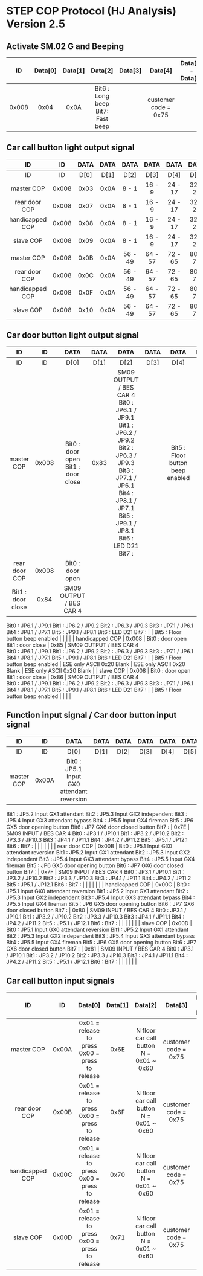 # STEP COP Protocol (HJ Analysis) Version 2.5

## Activate SM.02 G and Beeping
| ID 	| Data[0] | Data[1] | Data[2] | Data[3] | Data[4] | Data[5] <br/> - <br/> Data[7]|
|:-----:|:----:|:----:|:--------------------------------:|:----:|:--------------------:|:----:|
| 0x008 | 0x04 | 0x0A | Bit6 : Long beep Bit7: Fast beep |  | customer code = 0x75 |  |

## Car call button light output signal
| ID | ID | DATA | DATA | DATA | DATA | DATA | DATA | DATA | DATA |
|:---------------:|:-----:|:----:|:----:|:-------:|:-------:|:-------:|:-------:|:-------:|:-------:|
| ID | ID | D[0] | D[1] | D[2] | D[3] | D[4] | D[5] | D[6] | D[7] |
| master COP | 0x008 | 0x03 | 0x0A | 8 - 1 | 16 - 9 | 24 - 17 | 32 - 25 | 40 - 33 | 48 - 41 |
| rear door COP | 0x008 | 0x07 | 0x0A | 8 - 1 | 16 - 9 | 24 - 17 | 32 - 25 | 40 - 33 | 48 - 41 |
| handicapped COP | 0x008 | 0x08 | 0x0A | 8 - 1 | 16 - 9 | 24 - 17 | 32 - 25 | 40 - 33 | 48 - 41 |
| slave COP | 0x008 | 0x09 | 0x0A | 8 - 1 | 16 - 9 | 24 - 17 | 32 - 25 | 40 - 33 | 48 - 41 |
| master COP | 0x008 | 0x0B | 0x0A | 56 - 49 | 64 - 57 | 72 - 65 | 80 - 73 | 88 - 81 | 96 - 89 |
| rear door COP | 0x008 | 0x0C | 0x0A | 56 - 49 | 64 - 57 | 72 - 65 | 80 - 73 | 88 - 81 | 96 - 89 |
| handicapped COP | 0x008 | 0x0F | 0x0A | 56 - 49 | 64 - 57 | 72 - 65 | 80 - 73 | 88 - 81 | 96 - 89 |
| slave COP | 0x008 | 0x10 | 0x0A | 56 - 49 | 64 - 57 | 72 - 65 | 80 - 73 | 88 - 81 | 96 - 89 |

## Car door button light output signal
| ID | ID | DATA | DATA | DATA | DATA | DATA | DATA | DATA | DATA |
|:---------------:|:-----:|:----------------------------------:|:----:|:-----------------------------------------------------------------------------------------------------------------------------------------------------------------------------------------------:|:----:|:--------------------------------:|:-------------------------:|:--------------------------:|:-------------------------:|
| ID | ID | D[0] | D[1] | D[2] | D[3] | D[4] | D[5] | D[6] | D[7] |
| master COP | 0x008 | Bit0 : door open <br/> Bit1 : door close | 0x83 | SM09 OUTPUT / BES CAR 4 <br/> Bit0 : JP6.1    / JP9.1 <br/> Bit1 : JP6.2    / JP9.2 <br/> Bit2 : JP6.3    / JP9.3 <br/> Bit3 : JP7.1    / JP6.1 <br/> Bit4 : JP8.1    / JP7.1 <br/> Bit5 : JP9.1    / JP8.1 <br/> Bit6 : LED D21 <br/> Bit7 : |  | Bit5 : Floor button beep enabled |  |  |  |
| rear door COP | 0x008 | Bit0 : door open
Bit1 : door close | 0x84 | SM09 OUTPUT / BES CAR 4  
Bit0 : JP6.1    / JP9.1
Bit1 : JP6.2    / JP9.2
Bit2 : JP6.3    / JP9.3
Bit3 : JP7.1    / JP6.1
Bit4 : JP8.1    / JP7.1
Bit5 : JP9.1    / JP8.1
Bit6 : LED D21
Bit7 : |  | Bit5 : Floor button beep enabled |  |  |  |
| handicapped COP | 0x008 | Bit0 : door open
Bit1 : door close | 0x85 | SM09 OUTPUT / BES CAR 4  
Bit0 : JP6.1    / JP9.1
Bit1 : JP6.2    / JP9.2
Bit2 : JP6.3    / JP9.3
Bit3 : JP7.1    / JP6.1
Bit4 : JP8.1    / JP7.1
Bit5 : JP9.1    / JP8.1
Bit6 : LED D21
Bit7 : |  | Bit5 : Floor button beep enabled | ESE only
ASCII
0x20 Blank | ESE only 
ASCII
0x20 Blank | ESE only ASCII
0x20 Blank |
| slave COP | 0x008 | Bit0 : door open
Bit1 : door close | 0x86 | SM09 OUTPUT / BES CAR 4  
Bit0 : JP6.1    / JP9.1
Bit1 : JP6.2    / JP9.2
Bit2 : JP6.3    / JP9.3
Bit3 : JP7.1    / JP6.1
Bit4 : JP8.1    / JP7.1
Bit5 : JP9.1    / JP8.1
Bit6 : LED D21
Bit7 : |  | Bit5 : Floor button beep enabled |  |  |  |


## Function input signal / Car door button input signal
| ID | ID | DATA | DATA | DATA | DATA | DATA | DATA | DATA | DATA |
|:---------------:|:-----:|:-----------------------------------------------------------------------------------------------------------------------------------------------------------------------------------------------------------------------------------------------------------------:|:----:|:--------------------------------------------------------------------------------------------------------------------------------------------------------------------------------:|:----:|:----:|:----:|:----:|:----:|
| ID | ID | D[0] | D[1] | D[2] | D[3] | D[4] | D[5] | D[6] | D[7] |
| master COP | 0x00A | Bit0 : JP5.1 Input GX0 attendant reversion
Bit1 : JP5.2 Input GX1 attendant
Bit2 : JP5.3 Input GX2 independent
Bit3 : JP5.4 Input GX3 attendant bypass
Bit4 : JP5.5 Input GX4 fireman
Bit5 : JP6 GX5 door opening button
Bit6 : JP7 GX6 door closed button
Bit7 : | 0x7E | SM09 INPUT / BES CAR 4
Bit0 : JP3.1  / JP10.1 
Bit1 : JP3.2  / JP10.2
Bit2 : JP3.3  / JP10.3
Bit3 : JP4.1  / JP11.1
Bit4 : JP4.2  / JP11.2
Bit5 : JP5.1  / JP12.1
Bit6 : 
Bit7 : |  |  |  |  |  |
| rear door COP | 0x00B | Bit0 : JP5.1 Input GX0 attendant reversion
Bit1 : JP5.2 Input GX1 attendant
Bit2 : JP5.3 Input GX2 independent
Bit3 : JP5.4 Input GX3 attendant bypass
Bit4 : JP5.5 Input GX4 fireman
Bit5 : JP6 GX5 door opening button
Bit6 : JP7 GX6 door closed button
Bit7 : | 0x7F | SM09 INPUT / BES CAR 4
Bit0 : JP3.1  / JP10.1 
Bit1 : JP3.2  / JP10.2
Bit2 : JP3.3  / JP10.3
Bit3 : JP4.1  / JP11.1
Bit4 : JP4.2  / JP11.2
Bit5 : JP5.1  / JP12.1
Bit6 : 
Bit7 : |  |  |  |  |  |
| handicapped COP | 0x00C | Bit0 : JP5.1 Input GX0 attendant reversion
Bit1 : JP5.2 Input GX1 attendant
Bit2 : JP5.3 Input GX2 independent
Bit3 : JP5.4 Input GX3 attendant bypass
Bit4 : JP5.5 Input GX4 fireman
Bit5 : JP6 GX5 door opening button
Bit6 : JP7 GX6 door closed button
Bit7 : | 0x80 | SM09 INPUT / BES CAR 4
Bit0 : JP3.1  / JP10.1 
Bit1 : JP3.2  / JP10.2
Bit2 : JP3.3  / JP10.3
Bit3 : JP4.1  / JP11.1
Bit4 : JP4.2  / JP11.2
Bit5 : JP5.1  / JP12.1
Bit6 : 
Bit7 : |  |  |  |  |  |
| slave COP | 0x00D | Bit0 : JP5.1 Input GX0 attendant reversion
Bit1 : JP5.2 Input GX1 attendant
Bit2 : JP5.3 Input GX2 independent
Bit3 : JP5.4 Input GX3 attendant bypass
Bit4 : JP5.5 Input GX4 fireman
Bit5 : JP6 GX5 door opening button
Bit6 : JP7 GX6 door closed button
Bit7 : | 0x81 | SM09 INPUT / BES CAR 4
Bit0 : JP3.1  / JP10.1 
Bit1 : JP3.2  / JP10.2
Bit2 : JP3.3  / JP10.3
Bit3 : JP4.1  / JP11.1
Bit4 : JP4.2  / JP11.2
Bit5 : JP5.1  / JP12.1
Bit6 : 
Bit7 : |  |  |  |  |  |

## Car call button input signals
| ID | ID | Data[0] | Data[1] | Data[2] | Data[3] | Data[4] <br/> - <br/> Data[7] | 
|:---------------:|:-----:|:-----------------------------------------------:|:----:|:---------------------------------------:|:--------------------:|:----:|
| master COP | 0x00A | 0x01 = release to press <br/> 0x00 = press to release | 0x6E | N floor car call button N = 0x01 ~ 0x60 | customer code = 0x75 |  |   
| rear door COP | 0x00B | 0x01 = release to press <br/> 0x00 = press to release | 0x6F | N floor car call button N = 0x01 ~ 0x60 | customer code = 0x75 |  | 
| handicapped COP | 0x00C | 0x01 = release to press <br/> 0x00 = press to release | 0x70 | N floor car call button N = 0x01 ~ 0x60 | customer code = 0x75 |  |
| slave COP | 0x00D | 0x01 = release to press <br/> 0x00 = press to release | 0x71 | N floor car call button N = 0x01 ~ 0x60 | customer code = 0x75 |  | 

